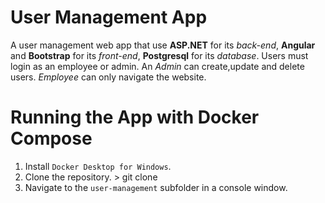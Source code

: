 # User Management App
  A user management web app that use <b>ASP.NET</b> for its
  <i>back-end</i>, <b>Angular</b> and <b>Bootstrap</b> for its
  <i>front-end</i>, <b>Postgresql</b> for its <i>database</i>. Users
  must login as an employee or admin. An <i>Admin</i> can
  create,update and delete users. <i>Employee</i> can only navigate the website.

# Running the App with Docker Compose
  1. Install `Docker Desktop for Windows`.
  2. Clone the repository.
    > git clone  
  3. Navigate to the `user-management` subfolder in a console window.
